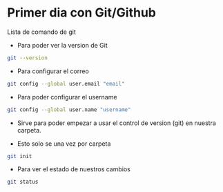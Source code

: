 # Primer dia con Git/Github

Lista de comando de git

* Para poder ver la version de Git

```bash
git --version
```

* Para configurar el correo

```bash
git config --global user.email "email"
```

* Para poder configurar el username

```bash
git config --global user.name "username"
```

* Sirve para poder empezar a usar el control de version (git) en 
nuestra carpeta.

* Esto solo se una vez por carpeta

```bash
git init
```

* Para ver el estado de nuestros cambios
  
```bash
git status
```
